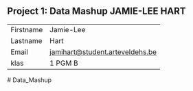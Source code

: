 ## Project 1: Data Mashup JAMIE-LEE HART

|           |                                 |
| --------- | ------------------------------- |
| Firstname | Jamie-Lee                       |
| Lastname  | Hart                            |
| Email     | jamihart@student.arteveldehs.be |
| klas      | 1 PGM B                         |
#   D a t a _ M a s h u p  
 
